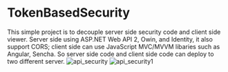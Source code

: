 # TokenBasedSecurity
This simple project is to decouple server side security code and client side viewer. Server side using ASP.NET Web API 2, Owin, and Identity, it also support CORS; client side can use JavaScript MVC/MVVM libaries such as Angular, Sencha. So server side code and client side code can deploy to two different server.
![api_security](https://cloud.githubusercontent.com/assets/6053471/13200618/0dde0dde-d80e-11e5-8165-ffbe44cf680a.png)
![api_security1](https://cloud.githubusercontent.com/assets/6053471/13200621/115b20d2-d80e-11e5-9473-84f7230d6b85.png)

